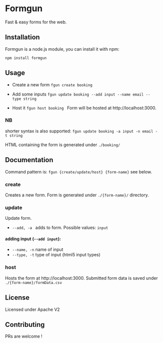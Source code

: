 # Formgun

Fast & easy forms for the web.

## Installation

Formgun is a node.js module, you can install it with npm:

````npm install formgun````

## Usage

* Create a new form
````fgun create booking````

* Add some inputs
````fgun update booking --add input --name email --type string````

* Host it
````fgun host booking ````
Form will be hosted at http://localhost:3000.

### NB
shorter syntax is also supported:
````fgun update booking -a input -n email -t string````

HTML containing the form is generated under ````./booking/````

## Documentation

Command pattern is: ````fgun {create/update/host} {form-name}```` see below.

### create
Creates a new form. Form is generated under ````./{form-name}/```` directory.

### update
Update form.

* ````--add, -a ```` adds to form. Possible values: ````input````

####  adding input (````--add input````):
* ````--name, -n```` name of input
* ````--type, -t```` type of input (html5 input types)

### host
Hosts the form at http://localhost:3000. Submitted form data is saved under ````./{form-name}/formData.csv````

## License

Licensed under Apache V2

## Contributing

PRs are welcome !
